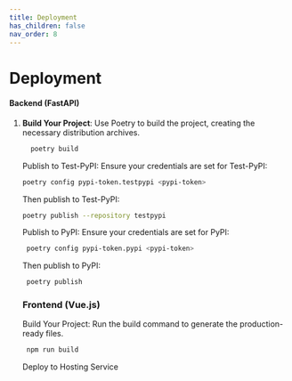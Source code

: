 ```yaml
---
title: Deployment
has_children: false
nav_order: 8
---
```


# Deployment

#### Backend (FastAPI)

1. **Build Your Project**:
    Use Poetry to build the project, creating the necessary distribution archives.

     ```sh
       poetry build
      ```
    Publish to Test-PyPI:
    Ensure your credentials are set for Test-PyPI:
    
     ```sh
    poetry config pypi-token.testpypi <pypi-token>
     ```
    Then publish to Test-PyPI:
    
     ```sh
    poetry publish --repository testpypi
     ```
    
    Publish to PyPI:
    Ensure your credentials are set for PyPI:
    
     ```sh
      poetry config pypi-token.pypi <pypi-token>
     ```
    
    Then publish to PyPI:
    
     ```sh
      poetry publish
     ```
    ### Frontend (Vue.js)
    
    Build Your Project:
    Run the build command to generate the production-ready files.
    
     ```sh
      npm run build
     ```
    
    Deploy to Hosting Service
